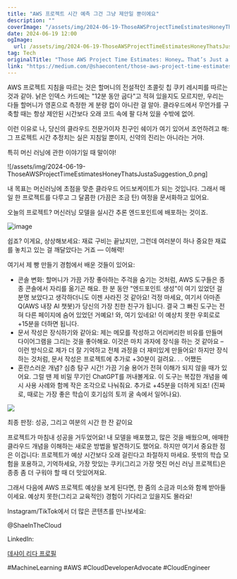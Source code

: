```yaml
---
title: "AWS 프로젝트 시간 예측 그건 그냥 제안일 뿐이에요"
description: ""
coverImage: "/assets/img/2024-06-19-ThoseAWSProjectTimeEstimatesHoneyThatsJustaSuggestion_0.png"
date: 2024-06-19 12:00
ogImage:
  url: /assets/img/2024-06-19-ThoseAWSProjectTimeEstimatesHoneyThatsJustaSuggestion_0.png
tag: Tech
originalTitle: "Those AWS Project Time Estimates: Honey… That’s Just a Suggestion!"
link: "https://medium.com/@shaecontent/those-aws-project-time-estimates-honey-thats-just-a-suggestion-5ccfac374bde"
---
```


AWS 프로젝트 지침을 따르는 것은 할머니의 전설적인 초콜릿 칩 쿠키 레시피를 따르는 것과 같아. 낡은 인덱스 카드에는 "12분 동안 굽다"고 적혀 있을지도 모르지만, 우리는 다들 할머니가 영혼으로 측정한 게 분량 컵이 아니란 걸 알아. 클라우드에서 무언가를 구축할 때는 항상 제안된 시간보다 오래 코드 속에 팔 다쳐 있을 수밖에 없어.

이런 이유로 나, 당신의 클라우드 전문가이자 친구인 쉐이가 여기 있어서 조언하려고 해: 그 프로젝트 시간 추정치는 실은 지침일 뿐이지, 신약의 진리는 아니라는 거야.

특히 머신 러닝에 관한 이야기일 때 말이야!

![/assets/img/2024-06-19-ThoseAWSProjectTimeEstimatesHoneyThatsJustaSuggestion_0.png]

<div class="content-ad"></div>

내 목표는 머신러닝에 초점을 맞춘 클라우드 어드보케이트가 되는 것입니다. 그래서 매일 한 프로젝트를 다루고 그 달콤한 (가끔은 조금 탄) 여정을 문서화하고 있어요.

오늘의 프로젝트? 머신러닝 모델을 실시간 추론 엔드포인트에 배포하는 것이죠.

![image](/assets/img/2024-06-19-ThoseAWSProjectTimeEstimatesHoneyThatsJustaSuggestion_1.png)

쉽죠? 이게요, 상상해보세요: 재료 구비는 끝났지만, 그런데 여러분이 하나 중요한 재료를 놓치고 있는 걸 깨달았다는 거죠 — 이해력!

<div class="content-ad"></div>

여기서 제 빵 만들기 경험에서 배운 것들이 있어요:

- 콘솔 변화: 할머니가 가끔 가장 좋아하는 주걱을 숨기는 것처럼, AWS 도구들은 종종 콘솔에서 자리를 옮기곤 해요. 한 분 동안 "엔드포인트 생성"이 여기 있었던 걸 분명 보았다고 생각하더니도 이젠 사라진 것 같아요! 걱정 마세요, 여기서 아마존 Q(AWS 내장 AI 챗봇)가 당신의 가장 친한 친구가 됩니다. 결국 그 빠진 도구는 전혀 다른 페이지에 숨어 있었던 거예요! 와, 여기 있네요! 이 예상치 못한 우회로로 +15분을 더하면 됩니다.
- 문서 작성은 장식하기와 같아요: 제는 메모를 작성하고 어리버리한 비유를 만들며 다이어그램을 그리는 것을 좋아해요. 이것은 마치 과자에 장식을 하는 것 같아요 – 이런 방식으로 제가 더 잘 기억하고 전체 과정을 더 재미있게 만들어요! 하지만 장식하는 것처럼, 문서 작성은 프로젝트에 추가로 +30분이 걸려요. . . 어쨌든
- 혼란스러운 개념? 심층 탐구 시간! 가끔 기술 용어가 전혀 이해가 되지 않을 때가 있어요. 그럴 땐 제 비밀 무기인 ChatGPT를 꺼내볼게요. 이 도구는 복잡한 개념을 예시 사용 사례와 함께 작은 조각으로 나눠줘요. 추가로 +45분을 더하게 되죠! (진짜로, 때로는 가장 좋은 학습이 호기심의 토끼 굴 속에서 일어나요).

<img src="/assets/img/2024-06-19-ThoseAWSProjectTimeEstimatesHoneyThatsJustaSuggestion_2.png" />

최종 판정: 성공, 그리고 여분의 시간 한 잔 같이요

<div class="content-ad"></div>

프로젝트가 마침내 성공을 거두었어요! 내 모델을 배포했고, 많은 것을 배웠으며, 애매한 클라우드 개념을 이해하는 새로운 방법을 발견하기도 했어요. 하지만 여기서 중요한 점은 이겁니다: 프로젝트가 예상 시간보다 오래 걸린다고 좌절하지 마세요. 뜻밖의 학습 모험을 포용하고, 기억하세요, 가장 맛있는 쿠키(그리고 가장 멋진 머신 러닝 프로젝트)은 종종 좀 더 구워야 할 때 더 맛있어져요.

그래서 다음에 AWS 프로젝트 예상을 보게 된다면, 한 줌의 소금과 미소와 함께 받아들이세요. 예상치 못한(그리고 교육적인) 경험이 기다리고 있을지도 몰라요!

Instagram/TikTok에서 더 많은 콘텐츠를 만나보세요:

@ShaeInTheCloud

<div class="content-ad"></div>

LinkedIn:

[데샤이 리다 프로필](https://www.linkedin.com/in/deshae-lyda/)

#MachineLearning #AWS #CloudDeveloperAdvocate #CloudEngineer

